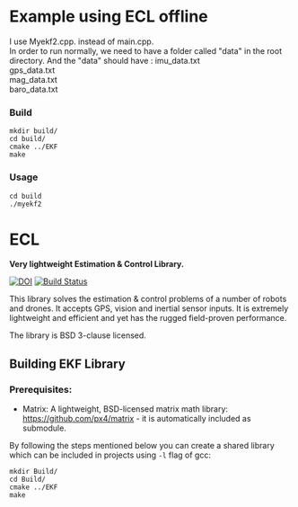 # Example using ECL offline

I use Myekf2.cpp. instead of main.cpp.  
In order to run normally, we need to have a folder called "data" in the root directory.
And the "data" should have : 
imu_data.txt  
gps_data.txt  
mag_data.txt  
baro_data.txt  


### Build
```
mkdir build/
cd build/
cmake ../EKF
make
```

### Usage
```
cd build
./myekf2
```


# ECL

**Very lightweight Estimation & Control Library.**

[![DOI](https://zenodo.org/badge/22634/PX4/ecl.svg)](https://zenodo.org/badge/latestdoi/22634/PX4/ecl) [![Build Status](https://travis-ci.org/PX4/ecl.svg?branch=master)](https://travis-ci.org/PX4/ecl)

This library solves the estimation & control problems of a number of robots and drones. It accepts GPS, vision and inertial sensor inputs. It is extremely lightweight and efficient and yet has the rugged field-proven performance.

The library is BSD 3-clause licensed.

## Building EKF Library

### Prerequisites:

  * Matrix: A lightweight, BSD-licensed matrix math library: https://github.com/px4/matrix - it is automatically included as submodule.


By following the steps mentioned below you can create a shared library which can be included in projects using `-l` flag of gcc:

```
mkdir Build/
cd Build/
cmake ../EKF
make
```

